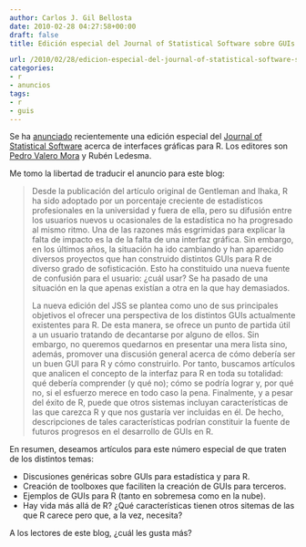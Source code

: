 ```yaml
---
author: Carlos J. Gil Bellosta
date: 2010-02-28 04:27:58+00:00
draft: false
title: Edición especial del Journal of Statistical Software sobre GUIs para R

url: /2010/02/28/edicion-especial-del-journal-of-statistical-software-sobre-guis-para-r/
categories:
- r
- anuncios
tags:
- r
- guis
---
```


Se ha [anunciado](http://permalink.gmane.org/gmane.comp.lang.r.devel/23721) recientemente una edición especial del [Journal of Statistical Software](http://www.jstatsoft.org/) acerca de interfaces gráficas para R. Los editores son [Pedro Valero Mora](http://www.uv.es/valerop/) y Rubén Ledesma.

Me tomo la libertad de traducir el anuncio para este blog:

>Desde la publicación del artículo original de Gentleman and Ihaka, R ha sido adoptado por un porcentaje creciente de estadísticos profesionales en la universidad y fuera de ella, pero su difusión entre los usuarios nuevos u ocasionales de la estadística no ha progresado al mismo ritmo. Una de las razones más esgrimidas para explicar la falta de impacto es la de la falta de una interfaz gráfica.  Sin embargo, en los últimos años, la situación ha ido cambiando y han aparecido diversos proyectos que han construido distintos GUIs para R de diverso grado de sofisticación. Esto ha constituido una nueva fuente de confusión para el usuario: ¿cuál usar? Se ha pasado de una situación en la que apenas existían a otra en la que hay demasiados.
>
>La nueva edición del JSS se plantea como uno de sus principales objetivos el ofrecer una perspectiva de los distintos GUIs actualmente existentes para R. De esta manera, se ofrece un punto de partida útil a un usuario tratando de decantarse por alguno de ellos. Sin embargo, no queremos quedarnos en presentar una mera lista sino, además, promover una discusión general acerca de cómo debería ser un buen GUI para R y cómo construirlo. Por tanto, buscamos artículos que analicen el concepto de la interfaz para R en toda su totalidad: qué debería comprender (y qué no); cómo se podría lograr y, por qué no, si el esfuerzo merece en todo caso la pena. Finalmente, y a pesar del éxito de R, puede que otros sistemas incluyan características de las que carezca R y que nos gustaría ver incluidas en él. De hecho, descripciones de tales características podrían constituir la fuente de futuros progresos en el desarrollo de GUIs en R.

En resumen, deseamos artículos para este número especial de que traten de los distintos temas:

* Discusiones genéricas sobre GUIs para estadística y para R.
* Creación de toolboxes que faciliten la creación de GUIs para terceros.
* Ejemplos de GUIs para R (tanto en sobremesa como en la nube).
* Hay vida más allá de R? ¿Qué características tienen otros sitemas de las que R carece pero que, a la vez, necesita?

A los lectores de este blog, ¿cuál les gusta más?
